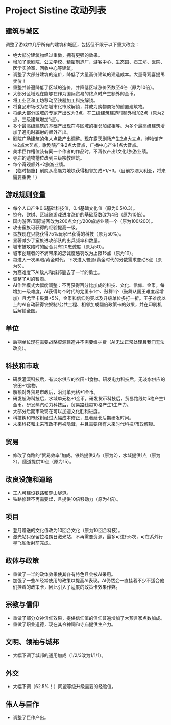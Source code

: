 # Project Sistine 改动列表

## 建筑与城区

调整了游戏中几乎所有的建筑和城区，包括但不限于以下重大改变：

- 绝大部分建筑物经过重做，拥有更强的效果。
- 增加了歌剧院、公立学校、精密制造厂、游客中心、生态园、石工坊、医院、医学实验室、回收中心等建筑。
- 调整了大部分建筑的造价，降低了大量高价建筑的建造成本。大量奇观喜提甩卖价！
- 重整并普遍降低了区域的造价，并降低区域涨价系数至4倍（原为10倍）。
- 大部分区域现在能够在作为国际贸易的终点时产生额外的金币。
- 将工业区和工坊移动至铁器加工科技解锁。
- 将食品市场改为在城市化市政解锁，并成为购物商场的前置建筑物。
- 将绝大部分区域的专家产出改为3点，在二级建筑建造时额外增加2点（原为2点，三级建筑增加1点）。
- 多个最高级建筑的基础产出现在与区域的相邻加成相等。为多个最高级建筑增加了通电时辐射的额外产出。
- 剧院广场建筑的伟人点数产出调整。现在露天剧场产生2点大文点，博物馆产生2点大艺点，歌剧院产生2点大音点，广播中心产生1点大音点。
- 美术巨作槽位装有同一个作者的作品时，不再仅产出1文化1旅游业绩。
- 寺庙的遗物槽位改到三级宗教建筑。
- 每个奇观额外+2旅游业绩。
- 【临时措施】剧院从高魅力地块获得相邻加成+1/+3。（目前抄澳大利亚，将来需要重做！）

## 游戏规则变量

- 每个人口产生0.6基础科技值，0.4基础文化值（原为0.5/0.3）。
- 掠夺、砍树、区域随游戏进度涨价的基础系数改为4倍（原为10倍）。
- 国内游客/国际游客改为200点文化/200旅游业绩一个（原为100/200）。
- 攻击蛮族可获得的经验提高一级。
- 蛮族现在只能获得75%玩家已获得的科技（原为50%）。
- 显著减少了蛮族进攻部队的出兵频率和数量。
- 城市被攻陷时的回合只有20忠诚度（原为50）。
- 城市创建者的不满带来的忠诚度惩罚改为上限15点（原为10）。
- 每进入一次黑暗/黄金时代，下次进入普通/黄金时代的分数需求变动8点（原为5）。
- 为高难度下AI敌人和城邦删去了一半的勇士。
- 调整了AI的智商。
- AI作弊模式大幅度调整：不再获得百分比加成的科技、文化、信仰、金币。每增加一级难度，AI获得每个时代的尤里卡1个、鼓舞1个（鼓舞从国王难度起增加）且尤里卡鼓舞+5%，金币和信仰购买以及升级单位多打一折。王子难度以上的AI自动获得农奴制/公共工程、相邻加成翻倍政策卡的效果，并在印刷机后解锁全图。

## 单位

- 后期单位现在需要战略资源建造并不需要维护费（AI无法正常处理且我们无法改变）。

## 科技和市政

- 研发灌溉科技后，有淡水供应的农田+1食物。研发电力科技后，无淡水供应的农田+1食物。
- 解锁对外贸易市政后，沿河单元格+1金币。
- 研发航海科技后，水域单元格+1金币。研发货币科技后，贸易路线每5格产生1金币。研发蒸汽动力科技后，贸易路线每10格产生1生产力。
- 大部分后期市政现在可以加速文化胜利进度。
- 科技树和市政树经过大幅成本修正，显著延长后期研发时间。
- 未来科技和未来市政不再被隐藏，并且需要所有未来时代科技/市政解锁。

## 贸易

- 修改了商路的“贸易效率”加成。铁路提供3点（原为2），水域提供1点（原为2），隧道提供10点（原为15）。

## 改良设施和道路

- 工人可建设铁路和穿山隧道。
- 铁路修建不再需要煤，且提供10倍移动力（原为4倍）。

## 项目

- 登月赠送的文化值改为10回合文化（原为10回合科技）。
- 激光站只保留拉格朗日激光站，不再需要资源，最多可进行5次，可在系外行星飞船发射前完成。

## 政体与政策

- 重做了一半的政体效果使其各有特色且会被AI采用。
- 加强了一些AI经常使用的政策以提高AI表现。AI仍然会一直挂着不少不适合他们挂着的政策卡，因此引入了适度的政策卡效果作弊。

## 宗教与信仰

- 重做了部分众神信仰效果，提供信仰值的信仰普遍增加了大预言家点数加成。
- 重做了职业道德，现在其令神祠和寺庙提供生产力。

## 文明、领袖与城邦

- 大幅下调了城邦的通用加成（1/2/3改为1/1/1）。

## 外交

- 大幅下调（62.5%！）同盟等级升级需要的经验值。

## 伟人与巨作

- 调整了巨作产出。
